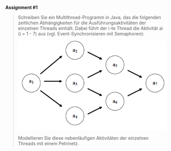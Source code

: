**Assignment #1**

> Schreiben Sie ein Multithread-Programm in Java, das die folgenden zeitlichen
> Abhängigkeiten für die Ausführungsaktivitäten der einzelnen Threads einhält.
> Dabei führt der i-te Thread die Aktivität ai (i = 1 - 7) aus (vgl. Event-Synchronisieren mit Semaphoren):
> 
> ![image descript.](/pictures/Assignment1.png)
> 
> Modellieren Sie diese nebenläufigen Aktivitäten der einzelnen Threads mit einem
> Petrinetz.
